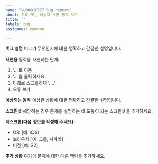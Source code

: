 ```yaml
---
name: "\U0001F577️ Bug report"
about: 오류 또는 예상치 못한 동작 보고
title: ''
labels: bug
assignees: nomomo

---
```


**버그 설명**
버그가 무엇인지에 대한 명확하고 간결한 설명입니다.

**재현용**
동작을 재현하는 단계:
1. '...'로 이동
2. '...'을 클릭하세요.
3. 아래로 스크롤하여 '....'
4. 오류 보기

**예상되는 동작**
예상한 상황에 대한 명확하고 간결한 설명입니다.

**스크린샷**
해당하는 경우 문제를 설명하는 데 도움이 되는 스크린샷을 추가하세요.

**데스크톱(다음 정보를 작성해 주세요):**
  - OS: [예: iOS]
  - 브라우저 [예: 크롬, 사파리]
  - 버전 [예: 22]

**추가 상황**
여기에 문제에 대한 다른 맥락을 추가하세요.

